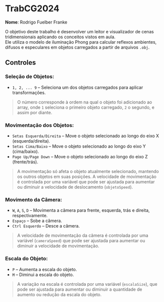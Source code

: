 # TrabCG2024

**Nome**: Rodrigo Fuelber Franke

O objetivo deste trabalho é desenvolver um leitor e visualizador de cenas tridimensionais aplicando os conceitos vistos em aula.  
Ele utiliza o modelo de iluminação Phong para calcular reflexos ambientes, difusos e especulares em objetos carregados a partir de arquivos `.obj`.

## Controles

### Seleção de Objetos:
- `1, 2, ... 9` – Seleciona um dos objetos carregados para aplicar transformações. 

> O número corresponde à ordem na qual o objeto foi adicionado ao array, onde `1` seleciona o primeiro objeto carregado, `2` o segundo, e assim por diante.

### Movimentação dos Objetos:
- `Setas Esquerda/Direita` – Move o objeto selecionado ao longo do eixo X (esquerda/direita).
- `Setas Cima/Baixo` – Move o objeto selecionado ao longo do eixo Y (cima/baixo).
- `Page Up/Page Down` – Move o objeto selecionado ao longo do eixo Z (frente/trás).
  
> A movimentação só afeta o objeto atualmente selecionado, mantendo os outros objetos em suas posições.
> A velocidade de movimentação é controlada por uma variável que pode ser ajustada para aumentar ou diminuir a velocidade de deslocamento (`objetoSpeed`).

### Movimento da Câmera:
- `W`, `A`, `S`, `D` – Movimenta a câmera para frente, esquerda, trás e direita, respectivamente.
- `Espaço` – Sobe a câmera.
- `Ctrl Esquerdo` – Desce a câmera.

> A velocidade de movimentação da câmera é controlada por uma variável (`cameraSpeed`) que pode ser ajustada para aumentar ou diminuir a velocidade de movimentação.

### Escala do Objeto:
- `P` – Aumenta a escala do objeto.
- `M` – Diminui a escala do objeto.

> A variação na escala é controlada por uma variável (`escalaSize`), que pode ser ajustada para aumentar ou diminuir a quantidade de aumento ou redução da escala do objeto.
